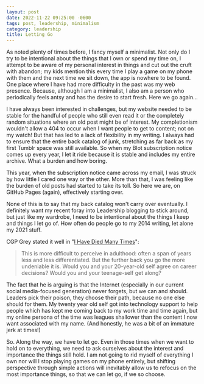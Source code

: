 ```yaml
---
layout: post
date: 2022-11-22 09:25:00 -0600
tags: post, leadership, minimalism
category: leadership
title: Letting Go
---
```


As noted plenty of times before, I fancy myself a minimalist. Not only do I try to be intentional about the things that I own or spend my time on, I attempt to be aware of my personal interest in things and cut out the cruft with abandon; my kids mention this every time I play a game on my phone with them and the next time we sit down, the app is nowhere to be found. One place where I have had more difficulty in the past was my web presence. Because, although I am a minimalist, I also am a person who periodically feels antsy and has the desire to start fresh. Here we go again...

I have always been interested in challenges, but my website needed to be stable for the handful of people who still even read it or the completely random situations where an old post might be of interest. My completionism wouldn't allow a 404 to occur when I want people to get to content; not on my watch! But that has led to a lack of flexibility in my writing. I always had to ensure that the entire back catalog of junk, stretching as far back as my first Tumblr space was still available. So when my Blot subscription notice comes up every year, I let it ride because it is stable and includes my entire archive. What a burden and how boring.

This year, when the subscription notice came across my email, I was struck by how little I cared one way or the other. More than that, I was feeling like the burden of old posts had started to take its toll. So here we are, on GitHub Pages (again), effectively starting over.

None of this is to say that my back catalog won't carry over eventually. I definitely want my recent foray into Leadership blogging to stick around, but just like my wardrobe, I need to be intentional about the things I keep and things I let go of. How often do people go to my 2014 writing, let alone my 2021 stuff.

CGP Grey stated it well in "[I Have Died Many Times](https://www.cgpgrey.com/blog/i-have-died-many-times)":
> This is more difficult to perceive in adulthood: often a span of years less and less differentiated. But the further back you go the more undeniable it is. Would you and your 20-year-old self agree on career decisions? Would you and your teenage-self get along?

The fact that he is arguing is that the Internet (especially in our current social media-focused generation) never forgets, but we can and should. Leaders pick their poison, they choose their path, because no one else should for them. My twenty year old self got into technology support to help people which has kept me coming back to my work time and time again, but my online persona of the time was leagues shallower than the content I now want associated with my name. (And honestly, he was a bit of an immature jerk at times!)

So. Along the way, we have to let go. Even in those times when we want to hold on to everything, we need to ask ourselves about the interest and importance the things still hold. I am not going to rid myself of everything I own nor will I stop playing games on my phone entirely, but shifting perspective through simple actions will inevitably allow us to refocus on the most importance things, so that we can let go, if we so choose.